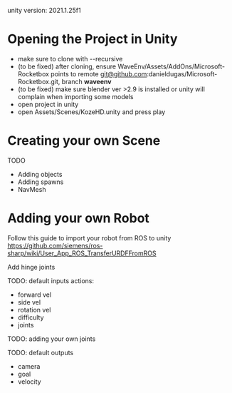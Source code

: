 unity version: 2021.1.25f1

# Opening the Project in Unity

- make sure to clone with --recursive
- (to be fixed) after cloning, ensure WaveEnv/Assets/AddOns/Microsoft-Rocketbox points to remote git@github.com:danieldugas/Microsoft-Rocketbox.git, branch **waveenv**
- (to be fixed) make sure blender ver >2.9 is installed or unity will complain when importing some models
- open project in unity
- open Assets/Scenes/KozeHD.unity and press play

# Creating your own Scene

TODO
- Adding objects
- Adding spawns
- NavMesh

# Adding your own Robot

Follow this guide to import your robot from ROS to unity
https://github.com/siemens/ros-sharp/wiki/User_App_ROS_TransferURDFFromROS

Add hinge joints

TODO: default inputs
actions:
  - forward vel
  - side vel
  - rotation vel
  - difficulty
  - joints

TODO: adding your own joints

TODO: default outputs
  - camera
  - goal
  - velocity

